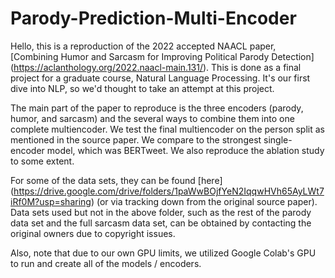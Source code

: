 # Parody-Prediction-Multi-Encoder

Hello, this is a reproduction of the 2022 accepted NAACL paper, [Combining Humor and Sarcasm for Improving Political Parody Detection] (https://aclanthology.org/2022.naacl-main.131/). This is done as a final project for a graduate course, Natural Language Processing. It's our first dive into NLP, so we'd thought to take an attempt at this project.

The main part of the paper to reproduce is the three encoders (parody, humor, and sarcasm) and the several ways to combine them into one complete multiencoder. We test the final multiencoder on the person split as mentioned in the source paper. We compare to the strongest single-encoder model, which was BERTweet. We also reproduce the ablation study to some extent.

For some of the data sets, they can be found [here] (https://drive.google.com/drive/folders/1paWwBOjfYeN2IqqwHVh65AyLWt7iRf0M?usp=sharing) (or via tracking down from the original source paper). Data sets used but not in the above folder, such as the rest of the parody data set and the full sarcasm data set, can be obtained by contacting the original owners due to copyright issues.

Also, note that due to our own GPU limits, we utilized Google Colab's GPU to run and create all of the models / encoders.
